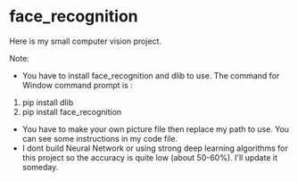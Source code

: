 # face_recognition
Here is my small computer vision project.


Note:
- You have to install face_recognition and dlib to use. The command for Window command prompt is : 
1. pip install dlib
2. pip install face_recognition
- You have to make your own picture file then replace my path to use. You can see some instructions in my code file.
- I dont build Neural Network or using strong deep learning algorithms for this project so the accuracy is quite low (about 50-60%). I'll update it someday. 
